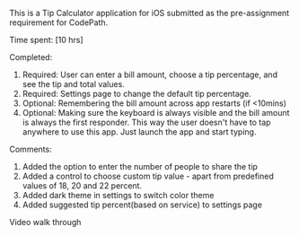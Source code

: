 This is a Tip Calculator application for iOS submitted as the pre-assignment requirement for CodePath.

Time spent: [10 hrs]

Completed:
1) Required: User can enter a bill amount, choose a tip percentage, and see the tip and total values.
2) Required: Settings page to change the default tip percentage.
3) Optional: Remembering the bill amount across app restarts (if <10mins)
4) Optional: Making sure the keyboard is always visible and the bill amount is always the first responder. This way the user  doesn't have to tap anywhere to use this app. Just launch the app and start typing.
 
Comments: 
1) Added the option to enter the number of people to share the tip
2) Added a control to choose custom tip value - apart from predefined values of 18, 20 and 22 percent.
3) Added dark theme in settings to switch color theme 
4) Added suggested tip percent(based on service) to settings page

Video walk through 

